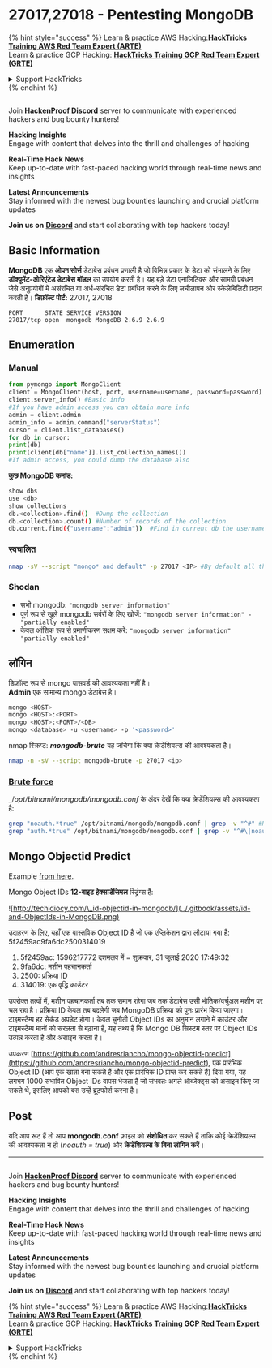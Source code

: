 # 27017,27018 - Pentesting MongoDB

{% hint style="success" %}
Learn & practice AWS Hacking:<img src="../.gitbook/assets/arte.png" alt="" data-size="line">[**HackTricks Training AWS Red Team Expert (ARTE)**](https://training.hacktricks.xyz/courses/arte)<img src="../.gitbook/assets/arte.png" alt="" data-size="line">\
Learn & practice GCP Hacking: <img src="../.gitbook/assets/grte.png" alt="" data-size="line">[**HackTricks Training GCP Red Team Expert (GRTE)**<img src="../.gitbook/assets/grte.png" alt="" data-size="line">](https://training.hacktricks.xyz/courses/grte)

<details>

<summary>Support HackTricks</summary>

* Check the [**subscription plans**](https://github.com/sponsors/carlospolop)!
* **Join the** 💬 [**Discord group**](https://discord.gg/hRep4RUj7f) or the [**telegram group**](https://t.me/peass) or **follow** us on **Twitter** 🐦 [**@hacktricks\_live**](https://twitter.com/hacktricks_live)**.**
* **Share hacking tricks by submitting PRs to the** [**HackTricks**](https://github.com/carlospolop/hacktricks) and [**HackTricks Cloud**](https://github.com/carlospolop/hacktricks-cloud) github repos.

</details>
{% endhint %}

<figure><img src="../.gitbook/assets/image (3).png" alt=""><figcaption></figcaption></figure>

Join [**HackenProof Discord**](https://discord.com/invite/N3FrSbmwdy) server to communicate with experienced hackers and bug bounty hunters!

**Hacking Insights**\
Engage with content that delves into the thrill and challenges of hacking

**Real-Time Hack News**\
Keep up-to-date with fast-paced hacking world through real-time news and insights

**Latest Announcements**\
Stay informed with the newest bug bounties launching and crucial platform updates

**Join us on** [**Discord**](https://discord.com/invite/N3FrSbmwdy) and start collaborating with top hackers today!

## Basic Information

**MongoDB** एक **ओपन सोर्स** डेटाबेस प्रबंधन प्रणाली है जो विभिन्न प्रकार के डेटा को संभालने के लिए **डॉक्यूमेंट-ओरिएंटेड डेटाबेस मॉडल** का उपयोग करती है। यह बड़े डेटा एनालिटिक्स और सामग्री प्रबंधन जैसे अनुप्रयोगों में असंरचित या अर्ध-संरचित डेटा प्रबंधित करने के लिए लचीलापन और स्केलेबिलिटी प्रदान करती है। **डिफ़ॉल्ट पोर्ट:** 27017, 27018
```
PORT      STATE SERVICE VERSION
27017/tcp open  mongodb MongoDB 2.6.9 2.6.9
```
## Enumeration

### Manual
```python
from pymongo import MongoClient
client = MongoClient(host, port, username=username, password=password)
client.server_info() #Basic info
#If you have admin access you can obtain more info
admin = client.admin
admin_info = admin.command("serverStatus")
cursor = client.list_databases()
for db in cursor:
print(db)
print(client[db["name"]].list_collection_names())
#If admin access, you could dump the database also
```
**कुछ MongoDB कमांड:**
```bash
show dbs
use <db>
show collections
db.<collection>.find()  #Dump the collection
db.<collection>.count() #Number of records of the collection
db.current.find({"username":"admin"})  #Find in current db the username admin
```
### स्वचालित
```bash
nmap -sV --script "mongo* and default" -p 27017 <IP> #By default all the nmap mongo enumerate scripts are used
```
### Shodan

* सभी mongodb: `"mongodb server information"`
* पूर्ण रूप से खुले mongodb सर्वरों के लिए खोजें: `"mongodb server information" -"partially enabled"`
* केवल आंशिक रूप से प्रमाणीकरण सक्षम करें: `"mongodb server information" "partially enabled"`

## लॉगिन

डिफ़ॉल्ट रूप से mongo पासवर्ड की आवश्यकता नहीं है।\
**Admin** एक सामान्य mongo डेटाबेस है।
```bash
mongo <HOST>
mongo <HOST>:<PORT>
mongo <HOST>:<PORT>/<DB>
mongo <database> -u <username> -p '<password>'
```
nmap स्क्रिप्ट: _**mongodb-brute**_ यह जांचेगा कि क्या क्रेडेंशियल्स की आवश्यकता है।
```bash
nmap -n -sV --script mongodb-brute -p 27017 <ip>
```
### [**Brute force**](../generic-methodologies-and-resources/brute-force.md#mongo)

_/_opt/bitnami/mongodb/mongodb.conf_ के अंदर देखें कि क्या क्रेडेंशियल्स की आवश्यकता है:
```bash
grep "noauth.*true" /opt/bitnami/mongodb/mongodb.conf | grep -v "^#" #Not needed
grep "auth.*true" /opt/bitnami/mongodb/mongodb.conf | grep -v "^#\|noauth" #Not needed
```
## Mongo Objectid Predict

Example [from here](https://techkranti.com/idor-through-mongodb-object-ids-prediction/).

Mongo Object IDs **12-बाइट हेक्साडेसिमल** स्ट्रिंग्स हैं:

![http://techidiocy.com/\_id-objectid-in-mongodb/](../.gitbook/assets/id-and-ObjectIds-in-MongoDB.png)

उदाहरण के लिए, यहाँ एक वास्तविक Object ID है जो एक एप्लिकेशन द्वारा लौटाया गया है: 5f2459ac9fa6dc2500314019

1. 5f2459ac: 1596217772 दशमलव में = शुक्रवार, 31 जुलाई 2020 17:49:32
2. 9fa6dc: मशीन पहचानकर्ता
3. 2500: प्रक्रिया ID
4. 314019: एक वृद्धि काउंटर

उपरोक्त तत्वों में, मशीन पहचानकर्ता तब तक समान रहेगा जब तक डेटाबेस उसी भौतिक/वर्चुअल मशीन पर चल रहा है। प्रक्रिया ID केवल तब बदलेगी जब MongoDB प्रक्रिया को पुनः प्रारंभ किया जाएगा। टाइमस्टैम्प हर सेकंड अपडेट होगा। केवल चुनौती Object IDs का अनुमान लगाने में काउंटर और टाइमस्टैम्प मानों को सरलता से बढ़ाना है, यह तथ्य है कि Mongo DB सिस्टम स्तर पर Object IDs उत्पन्न करता है और असाइन करता है।

उपकरण [https://github.com/andresriancho/mongo-objectid-predict](https://github.com/andresriancho/mongo-objectid-predict), एक प्रारंभिक Object ID (आप एक खाता बना सकते हैं और एक प्रारंभिक ID प्राप्त कर सकते हैं) दिया गया, यह लगभग 1000 संभावित Object IDs वापस भेजता है जो संभवतः अगले ऑब्जेक्ट्स को असाइन किए जा सकते थे, इसलिए आपको बस उन्हें ब्रूटफोर्स करना है।

## Post

यदि आप रूट हैं तो आप **mongodb.conf** फ़ाइल को **संशोधित** कर सकते हैं ताकि कोई क्रेडेंशियल्स की आवश्यकता न हो (_noauth = true_) और **क्रेडेंशियल्स के बिना लॉगिन करें**।

***

<figure><img src="../.gitbook/assets/image (3).png" alt=""><figcaption></figcaption></figure>

Join [**HackenProof Discord**](https://discord.com/invite/N3FrSbmwdy) server to communicate with experienced hackers and bug bounty hunters!

**Hacking Insights**\
Engage with content that delves into the thrill and challenges of hacking

**Real-Time Hack News**\
Keep up-to-date with fast-paced hacking world through real-time news and insights

**Latest Announcements**\
Stay informed with the newest bug bounties launching and crucial platform updates

**Join us on** [**Discord**](https://discord.com/invite/N3FrSbmwdy) and start collaborating with top hackers today!

{% hint style="success" %}
Learn & practice AWS Hacking:<img src="../.gitbook/assets/arte.png" alt="" data-size="line">[**HackTricks Training AWS Red Team Expert (ARTE)**](https://training.hacktricks.xyz/courses/arte)<img src="../.gitbook/assets/arte.png" alt="" data-size="line">\
Learn & practice GCP Hacking: <img src="../.gitbook/assets/grte.png" alt="" data-size="line">[**HackTricks Training GCP Red Team Expert (GRTE)**<img src="../.gitbook/assets/grte.png" alt="" data-size="line">](https://training.hacktricks.xyz/courses/grte)

<details>

<summary>Support HackTricks</summary>

* Check the [**subscription plans**](https://github.com/sponsors/carlospolop)!
* **Join the** 💬 [**Discord group**](https://discord.gg/hRep4RUj7f) or the [**telegram group**](https://t.me/peass) or **follow** us on **Twitter** 🐦 [**@hacktricks\_live**](https://twitter.com/hacktricks_live)**.**
* **Share hacking tricks by submitting PRs to the** [**HackTricks**](https://github.com/carlospolop/hacktricks) and [**HackTricks Cloud**](https://github.com/carlospolop/hacktricks-cloud) github repos.

</details>
{% endhint %}
